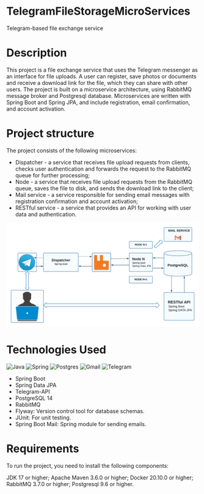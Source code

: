 # TelegramFileStorageMicroServices
Telegram-based file exchange service

# Description
This project is a file exchange service that
uses the Telegram messenger as an interface for
file uploads. A user can register, save photos 
or documents and receive a download link for 
the file, which they can share with other users.
The project is built on a microservice
architecture, using RabbitMQ message broker 
and Postgresql database. Microservices are
written with Spring Boot and Spring JPA, and
include registration, email confirmation, and
account activation.

# Project structure
The project consists of the following microservices:

* Dispatcher - a service that receives file upload requests from clients, checks user authentication and forwards the request to the RabbitMQ queue for further processing;
* Node - a service that receives file upload requests from the RabbitMQ queue, saves the file to disk, and sends the download link to the client;
* Mail service - a service responsible for sending email messages with registration confirmation and account activation;
* RESTful service - a service that provides an API for working with user data and authentication.

![project illustration](https://github.com/zagvladimir88/TelegramFileStorageMicroServices/blob/master/raw/diagram.png)


# Technologies Used
![Java](https://img.shields.io/badge/java-%23ED8B00.svg?style=for-the-badge&logo=java&logoColor=white)
![Spring](https://img.shields.io/badge/spring-%236DB33F.svg?style=for-the-badge&logo=spring&logoColor=white)
![Postgres](https://img.shields.io/badge/postgres-%23316192.svg?style=for-the-badge&logo=postgresql&logoColor=white)
![Gmail](https://img.shields.io/badge/Gmail-D14836?style=for-the-badge&logo=gmail&logoColor=white)
![Telegram](https://img.shields.io/badge/Telegram-2CA5E0?style=for-the-badge&logo=telegram&logoColor=white)

*  Spring Boot
*  Spring Data JPA
*  Telegram-API
*  PostgreSQL 14
*  RabbitMQ
*  Flyway: Version control tool for database schemas.
*  JUnit: For unit testing.
*  Spring Boot Mail: Spring module for sending emails.

# Requirements
To run the project, you need to install the following components:

JDK 17 or higher;
Apache Maven 3.6.0 or higher;
Docker 20.10.0 or higher;
RabbitMQ 3.7.0 or higher;
Postgresql 9.6 or higher.

